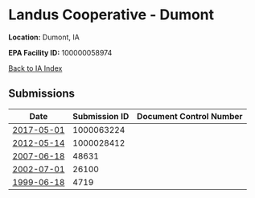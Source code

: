 # Landus Cooperative - Dumont

**Location:** Dumont, IA

**EPA Facility ID:** 100000058974

[Back to IA Index](../../index.md)

## Submissions

| Date | Submission ID | Document Control Number |
|------|--------------|-------------------------|
| [2017-05-01](submissions/1000063224.md) | 1000063224 |  |
| [2012-05-14](submissions/1000028412.md) | 1000028412 |  |
| [2007-06-18](submissions/48631.md) | 48631 |  |
| [2002-07-01](submissions/26100.md) | 26100 |  |
| [1999-06-18](submissions/4719.md) | 4719 |  |
